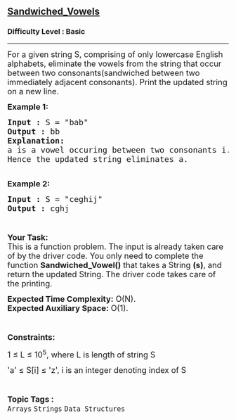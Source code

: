 <h2><a href="https://www.geeksforgeeks.org/problems/sandwiched-vowels5158/1?page=1&category=Arrays,Strings&difficulty=Basic,Easy&status=unsolved&sortBy=difficulty">Sandwiched_Vowels</a></h2><h3>Difficulty Level : Basic</h3><hr><div class="problems_problem_content__Xm_eO"><p><span style="font-size:18px">For a given string S, comprising of only lowercase English alphabets, eliminate the vowels from the string that occur between two consonants(sandwiched between two immediately adjacent consonants). Print the updated string on a new line.</span></p>

<p><span style="font-size:18px"><strong>Example 1:</strong></span></p>

<pre><span style="font-size:18px"><strong>Input :</strong> S = "bab"
<strong>Output :</strong> bb
<strong>Explanation:
</strong>a is a vowel occuring between two consonants i.e. b. 
Hence the updated string eliminates a.

</span></pre>

<p><span style="font-size:18px"><strong>Example 2:</strong></span></p>

<pre><span style="font-size:18px"><strong>Input :</strong> S = "ceghij"
<strong>Output :</strong> cghj
</span></pre>

<p>&nbsp;</p>

<p><span style="font-size:18px"><strong>Your Task:</strong><br>
This is a function problem. The input is already taken care of by the driver code. You only need to complete the function <strong>Sandwiched_Vowel()</strong> that takes a String <strong>(s)</strong>, and return the updated String. The driver code takes care of the printing.</span></p>

<p><span style="font-size:18px"><strong>Expected Time Complexity:</strong>&nbsp;O(N).<br>
<strong>Expected Auxiliary Space:</strong>&nbsp;O(1).</span></p>

<p>&nbsp;</p>

<p><span style="font-size:18px"><strong>Constraints:</strong></span></p>

<p><span style="font-size:18px">1 ≤ L ≤ 10<sup>5</sup>, where L is length of string S</span></p>

<p><span style="font-size:18px">'a' ≤ S[i] ≤ 'z', i is an integer denoting index of S</span></p>
</div><br><p><span style=font-size:18px><strong>Topic Tags : </strong><br><code>Arrays</code>&nbsp;<code>Strings</code>&nbsp;<code>Data Structures</code>&nbsp;